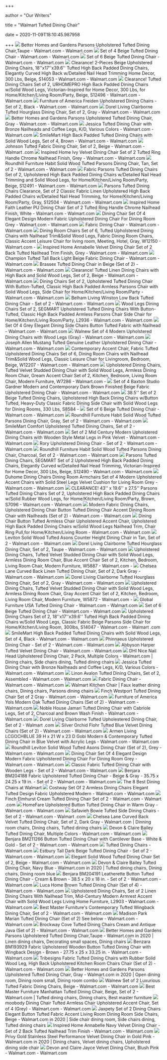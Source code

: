 +++
        
author = "Our Writers"
        
title = "Walmart Tufted Dining Chair"
        
date = 2020-11-09T18:10:45.987958
        
+++
[ ![](https://i5.walmartimages.com/asr/f57a9c40-5eab-4d21-b457-47c247082f19.81fa6426732d605ac1b558bace115aac.jpeg)](https://i5.walmartimages.com/asr/f57a9c40-5eab-4d21-b457-47c247082f19.81fa6426732d605ac1b558bace115aac.jpeg) Better Homes and Gardens Parsons Upholstered Tufted Dining Chair,Taupe -  Walmart.com - Walmart.com
[ ![](https://i5.walmartimages.com/asr/6e285601-da21-476e-b2af-36cc9171e653_1.60272256e25477f04f8add88a347ac8b.jpeg?odnWidth=612&odnHeight=612&odnBg=ffffff)](https://i5.walmartimages.com/asr/6e285601-da21-476e-b2af-36cc9171e653_1.60272256e25477f04f8add88a347ac8b.jpeg?odnWidth=612&odnHeight=612&odnBg=ffffff) Set of 4 Beige Tufted Dining Chair - Walmart.com - Walmart.com
[ ![](https://i5.walmartimages.com/asr/761c1731-fa64-444a-9446-694fb0799502_1.aaac45a1f36de389f5098c139e9d1c46.jpeg?odnWidth=612&odnHeight=612&odnBg=ffffff)](https://i5.walmartimages.com/asr/761c1731-fa64-444a-9446-694fb0799502_1.aaac45a1f36de389f5098c139e9d1c46.jpeg?odnWidth=612&odnHeight=612&odnBg=ffffff) Set of 6 Beige Tufted Dining Chair - Walmart.com - Walmart.com
[ ![](https://i5.walmartimages.com/asr/b1cac5dd-69e5-44c3-b056-7d5d5e717b03_1.72b8d935c19a85d995146fea00ba224c.jpeg?odnWidth=612&odnHeight=612&odnBg=ffffff)](https://i5.walmartimages.com/asr/b1cac5dd-69e5-44c3-b056-7d5d5e717b03_1.72b8d935c19a85d995146fea00ba224c.jpeg?odnWidth=612&odnHeight=612&odnBg=ffffff) Clearance! 2-Pieces Beige Upholstered Dining Chairs, 18''x17''x39.6'' Tufted  High Back Padded Dining Chairs, Elegantly Curved High Back w/Detailed Nail  Head Trimming Home Decor, 300 Lbs, Beige, S14053 - Walmart.com - Walmart.com
[ ![](https://i5.walmartimages.com/asr/82c52c5f-5d78-4fba-91cd-4438dff2d72f_1.0099f283ef7377186f04d1e6c90474ed.jpeg?odnWidth=612&odnHeight=612&odnBg=ffffff)](https://i5.walmartimages.com/asr/82c52c5f-5d78-4fba-91cd-4438dff2d72f_1.0099f283ef7377186f04d1e6c90474ed.jpeg?odnWidth=612&odnHeight=612&odnBg=ffffff) Clearance! Tufted Dining Chairs Set of 2, URHOMEPRO High Back Padded Dining  Chairs w/Solid Wood Legs, Victorian-Inspired for Home Decor, 300 Lbs, for  Home/Kitchen/Living Room/Party, Beige, S12496 - Walmart.com - Walmart.com
[ ![](https://i5.walmartimages.com/asr/b14ae772-1f1f-4eaf-98df-b6d932b877f3_1.ea3cd5b0e25fd33fa5c5610b00efc55f.jpeg?odnWidth=612&odnHeight=612&odnBg=ffffff)](https://i5.walmartimages.com/asr/b14ae772-1f1f-4eaf-98df-b6d932b877f3_1.ea3cd5b0e25fd33fa5c5610b00efc55f.jpeg?odnWidth=612&odnHeight=612&odnBg=ffffff) Furniture of America Freiden Upholstered Dining Chairs - Set of 2, Black -  Walmart.com - Walmart.com
[ ![](https://i5.walmartimages.com/asr/cfa5eebb-8a32-4e31-88ec-36a257ac7db0_2.c1e7d49e0279114c0f99036b751058d9.jpeg?odnWidth=450&odnHeight=450&odnBg=ffffff)](https://i5.walmartimages.com/asr/cfa5eebb-8a32-4e31-88ec-36a257ac7db0_2.c1e7d49e0279114c0f99036b751058d9.jpeg?odnWidth=450&odnHeight=450&odnBg=ffffff) Dorel Living Clairborne Tufted Hourglass Dining Chair, Set of 2, Gray -  Walmart.com - Walmart.com
[ ![](https://i5.walmartimages.com/asr/93955215-a859-45f8-9ef9-53929b606b08.81c9abf13034f0bfc10b307d3c4c79d4.jpeg?odnWidth=612&odnHeight=612&odnBg=ffffff)](https://i5.walmartimages.com/asr/93955215-a859-45f8-9ef9-53929b606b08.81c9abf13034f0bfc10b307d3c4c79d4.jpeg?odnWidth=612&odnHeight=612&odnBg=ffffff) Better Homes and Gardens Parsons Upholstered Tufted Dining Chair, Gray -  Walmart.com - Walmart.com
[ ![](https://i5.walmartimages.com/asr/7b09c986-4f6a-4237-8206-d4ebcf632cf4_1.4eb3be18e9d2eab4029bb14b7de67ad4.jpeg?odnWidth=612&odnHeight=612&odnBg=ffffff)](https://i5.walmartimages.com/asr/7b09c986-4f6a-4237-8206-d4ebcf632cf4_1.4eb3be18e9d2eab4029bb14b7de67ad4.jpeg?odnWidth=612&odnHeight=612&odnBg=ffffff) Jessica Tufted Dining Chair with Bronze Nailheads and Coffee Legs, K/D,  Various Colors - Walmart.com - Walmart.com
[ ![](https://i5.walmartimages.com/asr/5d6e5c49-3fba-4350-a092-cebe53c2e2f0_1.01c42fa40a28050a8455867ee80de63c.jpeg?odnWidth=612&odnHeight=612&odnBg=ffffff)](https://i5.walmartimages.com/asr/5d6e5c49-3fba-4350-a092-cebe53c2e2f0_1.01c42fa40a28050a8455867ee80de63c.jpeg?odnWidth=612&odnHeight=612&odnBg=ffffff) SmileMart High Back Padded Tufted Dining Chairs with Solid Wood Legs, Set  of 4, Brown - Walmart.com - Walmart.com
[ ![](https://i5.walmartimages.com/asr/aae75ff0-6720-4eca-8891-f72797dbcd7f_1.d89891fa4ba22c31f646be8a5b63b1e2.jpeg?odnWidth=612&odnHeight=612&odnBg=ffffff)](https://i5.walmartimages.com/asr/aae75ff0-6720-4eca-8891-f72797dbcd7f_1.d89891fa4ba22c31f646be8a5b63b1e2.jpeg?odnWidth=612&odnHeight=612&odnBg=ffffff) Johnson Tufted Fabric Dining Chair, Set of 2, Beige - Walmart.com - Walmart .com
[ ![](https://i5.walmartimages.com/asr/d530791c-9734-4f57-81c6-2508cafda7f0_2.03afe21ec23ece8eb022e1f37e13642a.jpeg?odnWidth=612&odnHeight=612&odnBg=ffffff)](https://i5.walmartimages.com/asr/d530791c-9734-4f57-81c6-2508cafda7f0_2.03afe21ec23ece8eb022e1f37e13642a.jpeg?odnWidth=612&odnHeight=612&odnBg=ffffff) Inspired Home Ivy Velvet Dining Chair Set of 2 Tufted Ring Handle Chrome  Nailhead Finish, Grey - Walmart.com - Walmart.com
[ ![](https://i5.walmartimages.com/asr/7639b03a-d5f8-4e4d-aed0-4a2870ab3c19_1.3db0820117a496f7907e0b756f3c9d2d.jpeg?odnWidth=612&odnHeight=612&odnBg=ffffff)](https://i5.walmartimages.com/asr/7639b03a-d5f8-4e4d-aed0-4a2870ab3c19_1.3db0820117a496f7907e0b756f3c9d2d.jpeg?odnWidth=612&odnHeight=612&odnBg=ffffff) Roundhill Furniture Habit Solid Wood Tufted Parsons Dining Chair, Tan, Set  of 2 - Walmart.com - Walmart.com
[ ![](https://i5.walmartimages.com/asr/48e6a851-c0df-4ede-b4ee-9c5921c12eed.99e021b4eebcaf7e0244f645cdc19569.jpeg?odnWidth=612&odnHeight=612&odnBg=ffffff)](https://i5.walmartimages.com/asr/48e6a851-c0df-4ede-b4ee-9c5921c12eed.99e021b4eebcaf7e0244f645cdc19569.jpeg?odnWidth=612&odnHeight=612&odnBg=ffffff) Fabric Parsons Tufted Dining Chairs Set of 2, Upholstered High Back Padded Dining  Chairs w/Detailed Nail Head Trimming and Solid Wood Legs, for  Home/Kitchen/Living Room/Party, Beige, S12491 - Walmart.com - Walmart.com
[ ![](https://i5.walmartimages.com/asr/7a15129e-b50f-46a5-8dce-6b3c86094a54_2.4c426ec4d5fe538808980b19d6d5c448.jpeg?odnWidth=612&odnHeight=612&odnBg=ffffff)](https://i5.walmartimages.com/asr/7a15129e-b50f-46a5-8dce-6b3c86094a54_2.4c426ec4d5fe538808980b19d6d5c448.jpeg?odnWidth=612&odnHeight=612&odnBg=ffffff) Parsons Tufted Dining Chairs Clearance, Set of 2 Classic Fabric Linen  Upholstered High Back Padded Chairs w/Detailed Nail Head Trimming, for  Home/Kitchen/Living Room/Party, Gray, S12504 - Walmart.com - Walmart.com
[ ![](https://i5.walmartimages.com/asr/06dc057e-5721-4f20-862a-738d5bdf7a19_2.434ca284ead5326eb946998d149bfe1c.jpeg?odnWidth=612&odnHeight=612&odnBg=ffffff)](https://i5.walmartimages.com/asr/06dc057e-5721-4f20-862a-738d5bdf7a19_2.434ca284ead5326eb946998d149bfe1c.jpeg?odnWidth=612&odnHeight=612&odnBg=ffffff) Inspired Home Faith Leather PU Dining Chair Set of 2 Tufted Ring Handle  Chrome Nailhead Finish, White - Walmart.com - Walmart.com
[ ![](https://i5.walmartimages.com/asr/a354b2e3-8718-4ff1-b931-75b56b38e8fe_1.63f25024bca3784efd2b5eb134a9eb41.jpeg?odnWidth=612&odnHeight=612&odnBg=ffffff)](https://i5.walmartimages.com/asr/a354b2e3-8718-4ff1-b931-75b56b38e8fe_1.63f25024bca3784efd2b5eb134a9eb41.jpeg?odnWidth=612&odnHeight=612&odnBg=ffffff) Dining Chair Set Of 4 Elegant Design Modern Fabric Upholstered Dining Chair  For Dining Room Grey - Walmart.com - Walmart.com
[ ![](https://i5.walmartimages.com/asr/f964074e-88f7-444b-a1f8-77c2aa9c2b41_1.7e946e1a5670be3e97ececa18f02fa35.jpeg?odnWidth=612&odnHeight=612&odnBg=ffffff)](https://i5.walmartimages.com/asr/f964074e-88f7-444b-a1f8-77c2aa9c2b41_1.7e946e1a5670be3e97ececa18f02fa35.jpeg?odnWidth=612&odnHeight=612&odnBg=ffffff) Fabric Dining Chair - Walmart.com - Walmart.com
[ ![](https://i5.walmartimages.com/asr/05c95ef9-c150-437b-a7a1-78a64b54b510.0ca4eac367505a2ed98c93a3a512a7f4.jpeg?odnWidth=612&odnHeight=612&odnBg=ffffff)](https://i5.walmartimages.com/asr/05c95ef9-c150-437b-a7a1-78a64b54b510.0ca4eac367505a2ed98c93a3a512a7f4.jpeg?odnWidth=612&odnHeight=612&odnBg=ffffff) Dining Room Chairs Set of 6, Tufted Upholstered Dining Chairs with Nailhead  Trim&Solid Wood Legs, Fabric Dining Room Chairs, Classic Accent Leisure  Chair for living room, Meeting, Hotel, Gray, W12150 - Walmart.com -
[ ![](https://i5.walmartimages.com/asr/64eba6ca-9bb9-4491-9dea-b6c53845e9e8_2.f0331f439ad4a375b41e51e21b184e48.jpeg?odnWidth=612&odnHeight=612&odnBg=ffffff)](https://i5.walmartimages.com/asr/64eba6ca-9bb9-4491-9dea-b6c53845e9e8_2.f0331f439ad4a375b41e51e21b184e48.jpeg?odnWidth=612&odnHeight=612&odnBg=ffffff) Inspired Home Annabelle Velvet Dining Chair Set of 2 Back Tufted Nailhead  Trim Finish, Grey - Walmart.com - Walmart.com
[ ![](https://i5.walmartimages.com/asr/3b556084-8d20-461f-8605-74e1e3bdb891_1.216887095487b8851b03751635161ef6.jpeg)](https://i5.walmartimages.com/asr/3b556084-8d20-461f-8605-74e1e3bdb891_1.216887095487b8851b03751635161ef6.jpeg) Champion Tufted Tall Back Light Beige Fabric Dining Chair - Walmart.com -  Walmart.com
[ ![](https://i5.walmartimages.com/asr/d48d1415-68c8-4204-801a-e630c2b0608b_1.96494764de71ec2b7a944575294227b8.jpeg?odnWidth=612&odnHeight=612&odnBg=ffffff)](https://i5.walmartimages.com/asr/d48d1415-68c8-4204-801a-e630c2b0608b_1.96494764de71ec2b7a944575294227b8.jpeg?odnWidth=612&odnHeight=612&odnBg=ffffff) Brassex Tufted Dining Chair in Beige (Set of 2) - Walmart.com - Walmart.com
[ ![](https://i5.walmartimages.com/asr/e75aa476-e7fb-4e0d-8123-a51551b233a5.67891816cceb245f892eaa25702140da.jpeg?odnWidth=612&odnHeight=612&odnBg=ffffff)](https://i5.walmartimages.com/asr/e75aa476-e7fb-4e0d-8123-a51551b233a5.67891816cceb245f892eaa25702140da.jpeg?odnWidth=612&odnHeight=612&odnBg=ffffff) Clearance! Tufted Linen Dining Chairs with High Back and Solid Wood Legs,  Set of 2, Beige - Walmart.com - Walmart.com
[ ![](https://i5.walmartimages.com/asr/042ea37d-7851-4cf3-a5ef-08cff1c94ecb.7c1d00b5d9f21115de300781cd13a71b.jpeg?odnWidth=612&odnHeight=612&odnBg=ffffff)](https://i5.walmartimages.com/asr/042ea37d-7851-4cf3-a5ef-08cff1c94ecb.7c1d00b5d9f21115de300781cd13a71b.jpeg?odnWidth=612&odnHeight=612&odnBg=ffffff) Dining Chairs Set of 2, Upholstered Tufted Dining Chair With Button-Tufted,  Classic High Back Padded Armless Parsons Chair with Solid Wood Legs, Side  Chair for Home/Kitchen/Living Room/Party - Walmart.com - Walmart.com
[ ![](https://i5.walmartimages.com/asr/d2d90155-372e-458b-aeca-19020a414196_1.32429f946cbd3fa0c94861467152ab95.jpeg?odnWidth=612&odnHeight=612&odnBg=ffffff)](https://i5.walmartimages.com/asr/d2d90155-372e-458b-aeca-19020a414196_1.32429f946cbd3fa0c94861467152ab95.jpeg?odnWidth=612&odnHeight=612&odnBg=ffffff) Belham Living Winston Low Back Tufted Dining Chair - Set of 2 - Walmart.com  - Walmart.com
[ ![](https://i5.walmartimages.com/asr/2f444c46-f0c1-497c-b7b4-b04f53f9777a_1.cb5296c30b5a299d1ccea36f04b5af81.jpeg?odnWidth=612&odnHeight=612&odnBg=ffffff)](https://i5.walmartimages.com/asr/2f444c46-f0c1-497c-b7b4-b04f53f9777a_1.cb5296c30b5a299d1ccea36f04b5af81.jpeg?odnWidth=612&odnHeight=612&odnBg=ffffff) Wood Legs Dining Chairs Set of 2, SEGMART Upholstered Tufted Dining Chairs  With Button-Tufted, Classic High Back Padded Armless Parsons Chair Side  Chair for Home/Kitchen/Living Room/Party, L2936 - Walmart.com - Walmart.com
[ ![](https://i5.walmartimages.com/asr/3b9ff519-a315-43ef-b3be-dcc5df1ae40f_1.e053964578c41d5f95101717caaa46bb.jpeg)](https://i5.walmartimages.com/asr/3b9ff519-a315-43ef-b3be-dcc5df1ae40f_1.e053964578c41d5f95101717caaa46bb.jpeg) Set Of 4 Grey Elegant Dining Side Chairs Button Tufted Fabric with Nailhead  - Walmart.com - Walmart.com
[ ![](https://i5.walmartimages.com/asr/88644fde-8045-46e9-a151-d4b2e7a7c557_1.47990d8f12ac746015349b8af8587490.jpeg?odnWidth=612&odnHeight=612&odnBg=ffffff)](https://i5.walmartimages.com/asr/88644fde-8045-46e9-a151-d4b2e7a7c557_1.47990d8f12ac746015349b8af8587490.jpeg?odnWidth=612&odnHeight=612&odnBg=ffffff) Walnew Set of 4 Modern Upholstered Dining Chairs with Wood Legs (Gray) -  Walmart.com - Walmart.com
[ ![](https://i5.walmartimages.com/asr/b475bbd7-c107-4a00-bfa5-2584a21bfe53_1.5433ebdef6a7f4fdeeaf2da78a1de20a.jpeg?odnWidth=612&odnHeight=612&odnBg=ffffff)](https://i5.walmartimages.com/asr/b475bbd7-c107-4a00-bfa5-2584a21bfe53_1.5433ebdef6a7f4fdeeaf2da78a1de20a.jpeg?odnWidth=612&odnHeight=612&odnBg=ffffff) Joseph Allen Mustang Tufted Genuine Leather Upholstered Dining Chair -  Walmart.com - Walmart.com
[ ![](https://i5.walmartimages.com/asr/78f7f1fb-a477-43ed-861c-16b98d8dbc10.98d2972563fa1edbe90959ee635617c0.jpeg?odnWidth=612&odnHeight=612&odnBg=ffffff)](https://i5.walmartimages.com/asr/78f7f1fb-a477-43ed-861c-16b98d8dbc10.98d2972563fa1edbe90959ee635617c0.jpeg?odnWidth=612&odnHeight=612&odnBg=ffffff) Contemporary Accent Chair, Fabric Tufted Upholstered Dining Chairs Set of  6, Dining Room Chairs with Nailhead Trim&Solid Wood Legs, Classic Leisure  Chair for Livingroom, Bedroom, Beige, W12207 - Walmart.com - Walmart.com
[ ![](https://i5.walmartimages.com/asr/8b590bbc-1dbb-4f32-ada3-55911f0e7b9f.ee8c13fa7882dd5f69d5519266ab2eb1.jpeg?odnWidth=612&odnHeight=612&odnBg=ffffff)](https://i5.walmartimages.com/asr/8b590bbc-1dbb-4f32-ada3-55911f0e7b9f.ee8c13fa7882dd5f69d5519266ab2eb1.jpeg?odnWidth=612&odnHeight=612&odnBg=ffffff) Upholstered Dining Chairs, Tufted Velvet Studded Dining Chair with Solid  Wood Legs, Armless Dining Room Chair, Gream Accent Chair Set of 2, Kitchen,  Bedroom, Living Room Chair, Modern Furniture, W7286 - Walmart.com -
[ ![](https://i5.walmartimages.com/asr/f2eeb95b-7acf-4c25-910c-26f1f8ff1343_1.6a2a040d9b6db2b6796aba28e459cf17.jpeg?odnWidth=612&odnHeight=612&odnBg=ffffff)](https://i5.walmartimages.com/asr/f2eeb95b-7acf-4c25-910c-26f1f8ff1343_1.6a2a040d9b6db2b6796aba28e459cf17.jpeg?odnWidth=612&odnHeight=612&odnBg=ffffff) Set of 4 Baxton Studio Gardner Modern and Contemporary Dark Brown Finished  Beige Fabric Upholstered Dining Chair - Walmart.com - Walmart.com
[ ![](https://i5.walmartimages.com/asr/dd2c1c88-2ecd-4371-89c8-3ea0b6220484_1.c273938e3c7d312e25a0ca2d90e1905a.jpeg?odnWidth=612&odnHeight=612&odnBg=ffffff)](https://i5.walmartimages.com/asr/dd2c1c88-2ecd-4371-89c8-3ea0b6220484_1.c273938e3c7d312e25a0ca2d90e1905a.jpeg?odnWidth=612&odnHeight=612&odnBg=ffffff) 38.5'' Set of 2 Beige Tufted Dining Chairs, Upholstered High Back Dining  Chairs w/Button Tufted, Heavy-Duty Classic Fabric Dining Side Chair with  Solid Wood Legs for Dining Rooms, 330 Lbs, S8584 -
[ ![](https://i5.walmartimages.com/asr/761c1731-fa64-444a-9446-694fb0799502_1.aaac45a1f36de389f5098c139e9d1c46.jpeg)](https://i5.walmartimages.com/asr/761c1731-fa64-444a-9446-694fb0799502_1.aaac45a1f36de389f5098c139e9d1c46.jpeg) Set of 6 Beige Tufted Dining Chair - Walmart.com - Walmart.com
[ ![](https://i5.walmartimages.com/asr/2c687168-881b-4ea5-9267-a600843c027c_1.22429c4edacda13c75445d9369c5b760.jpeg?odnWidth=612&odnHeight=612&odnBg=ffffff)](https://i5.walmartimages.com/asr/2c687168-881b-4ea5-9267-a600843c027c_1.22429c4edacda13c75445d9369c5b760.jpeg?odnWidth=612&odnHeight=612&odnBg=ffffff) Roundhill Furniture Habit Solid Wood Tufted Parsons Dining Chair, Gray, Set  of 2 - Walmart.com - Walmart.com
[ ![](https://i5.walmartimages.com/asr/5334ddd8-5b23-4944-aae1-72c446983243_1.fa636882724cb464100b964362eb0207.jpeg?odnWidth=612&odnHeight=612&odnBg=ffffff)](https://i5.walmartimages.com/asr/5334ddd8-5b23-4944-aae1-72c446983243_1.fa636882724cb464100b964362eb0207.jpeg?odnWidth=612&odnHeight=612&odnBg=ffffff) SmileMart Comfort Upholstered Tufted Dining Chairs, Set of 2 - Walmart.com  - Walmart.com
[ ![](https://i5.walmartimages.com/asr/00dc7c95-7b2b-4e63-ab46-45cb633a0b27_1.41fa348317019bdff61ceae141af14a3.jpeg?odnWidth=612&odnHeight=612&odnBg=ffffff)](https://i5.walmartimages.com/asr/00dc7c95-7b2b-4e63-ab46-45cb633a0b27_1.41fa348317019bdff61ceae141af14a3.jpeg?odnWidth=612&odnHeight=612&odnBg=ffffff) Set of 2 Mid Century Modern Upholstered Dining Chairs with Wooden Style  Metal Legs in Pink Velvet - Walmart.com - Walmart.com
[ ![](https://i5.walmartimages.com/asr/92b02a81-b20b-4e89-80ea-fa915f1a94ac_1.0270ae6d278d6302a19f53e65f39d3bc.jpeg?odnWidth=612&odnHeight=612&odnBg=ffffff)](https://i5.walmartimages.com/asr/92b02a81-b20b-4e89-80ea-fa915f1a94ac_1.0270ae6d278d6302a19f53e65f39d3bc.jpeg?odnWidth=612&odnHeight=612&odnBg=ffffff) Rory Upholstered Dining Chair - Set of 2 - Walmart.com - Walmart.com
[ ![](https://i5.walmartimages.com/asr/f61aad12-182c-49f0-9099-ca5b38435719_2.3a75fb79b198910416b96a0be90b9694.jpeg?odnWidth=612&odnHeight=612&odnBg=ffffff)](https://i5.walmartimages.com/asr/f61aad12-182c-49f0-9099-ca5b38435719_2.3a75fb79b198910416b96a0be90b9694.jpeg?odnWidth=612&odnHeight=612&odnBg=ffffff) Roundhill Furniture Habit Solid Wood Tufted Parsons Dining Chair, Charcoal,  Set of 2 - Walmart.com - Walmart.com
[ ![](https://i5.walmartimages.com/asr/f74561b2-69e1-482a-880e-3fc0347b2e2f_1.e7e83393642db20b4d948811422185f8.jpeg?odnWidth=612&odnHeight=612&odnBg=ffffff)](https://i5.walmartimages.com/asr/f74561b2-69e1-482a-880e-3fc0347b2e2f_1.e7e83393642db20b4d948811422185f8.jpeg?odnWidth=612&odnHeight=612&odnBg=ffffff) Parsons Tufted Dining Chairs, SEGMART Set of 2 Upholstered High Back Padded Dining  Chairs, Elegantly Curved w/Detailed Nail Head Trimming, Victorian-Inspired  for Home Decor, 300 Lbs, Beige, S12490 - Walmart.com - Walmart.com
[ ![](https://i5.walmartimages.com/asr/942c1f40-2649-464c-b06c-d4ae4a2a2496_1.fe548cb922a68fe6af796284d991b03d.jpeg?odnWidth=612&odnHeight=612&odnBg=ffffff)](https://i5.walmartimages.com/asr/942c1f40-2649-464c-b06c-d4ae4a2a2496_1.fe548cb922a68fe6af796284d991b03d.jpeg?odnWidth=612&odnHeight=612&odnBg=ffffff) Duhome Dining Chairs Dining Room Armchairs Set of 4 Modern Upholstered  Accent Chairs with Solid Steel Legs Velvet Cushion for Living Room Grey -  Walmart.com - Walmart.com
[ ![](https://i5.walmartimages.com/asr/20661aa9-81bd-4f04-b0eb-50d267d27edd_1.29d8e23d05430b1552074f733b095842.jpeg?odnWidth=612&odnHeight=612&odnBg=ffffff)](https://i5.walmartimages.com/asr/20661aa9-81bd-4f04-b0eb-50d267d27edd_1.29d8e23d05430b1552074f733b095842.jpeg?odnWidth=612&odnHeight=612&odnBg=ffffff) CLEARANCE! 43'' x 19.6'' x 27.5'' Parsons Tufted Dining Chairs Set of 2,  Upholstered High Back Padded Dining Chairs w/Solid Rubber Wood Legs, for  Home/Kitchen/Living Room/Party, Brown, S7096 - Walmart.com - Walmart.com
[ ![](https://i5.walmartimages.com/asr/f1c7b8d0-a5d8-42a4-b081-0eaaa70706bd.ee3b54d8847089540319216bebc51ba7.jpeg?odnWidth=612&odnHeight=612&odnBg=ffffff)](https://i5.walmartimages.com/asr/f1c7b8d0-a5d8-42a4-b081-0eaaa70706bd.ee3b54d8847089540319216bebc51ba7.jpeg?odnWidth=612&odnHeight=612&odnBg=ffffff) Modern Fabric Dining Chairs, Upholstered Dining Chair Button Tufted Dining  Chair Accent Dining Room Chair with Nailheads (Set of 2) - Walmart.com -  Walmart.com
[ ![](https://i5.walmartimages.com/asr/f76058b5-6a00-47d1-8573-01ac18ab7a47.f82df02f63943d124b5c04cadbeae6e5.jpeg?odnWidth=612&odnHeight=612&odnBg=ffffff)](https://i5.walmartimages.com/asr/f76058b5-6a00-47d1-8573-01ac18ab7a47.f82df02f63943d124b5c04cadbeae6e5.jpeg?odnWidth=612&odnHeight=612&odnBg=ffffff) Dining Chair Button Tufted Armless Chair Upholstered Accent Chair, Upholstered High Back Padded Dining Chairs w/Solid Wood Legs Nailhead Trim,  Chair Ring Pull,for Home/Kitchen/Living Room - Walmart.com - Walmart.com
[ ![](https://i5.walmartimages.com/asr/c3c6a188-e5b7-411b-81e7-d0c9821cfb96_2.6018bf772986394beceb07d7365a717e.jpeg?odnWidth=612&odnHeight=612&odnBg=ffffff)](https://i5.walmartimages.com/asr/c3c6a188-e5b7-411b-81e7-d0c9821cfb96_2.6018bf772986394beceb07d7365a717e.jpeg?odnWidth=612&odnHeight=612&odnBg=ffffff) Leviton Solid Wood Tufted Asons Counter Height Dining Chair in Tan, Set of  2 - Walmart.com - Walmart.com
[ ![](https://i5.walmartimages.com/asr/8dbea2de-f32c-4f46-ba95-046e38df6de9.bb31e089efda6fe76b3bd39589faaeb0.jpeg?odnWidth=612&odnHeight=612&odnBg=ffffff)](https://i5.walmartimages.com/asr/8dbea2de-f32c-4f46-ba95-046e38df6de9.bb31e089efda6fe76b3bd39589faaeb0.jpeg?odnWidth=612&odnHeight=612&odnBg=ffffff) Dorel Living Clairborne Tufted Hourglass Dining Chair, Set of 2, Taupe -  Walmart.com - Walmart.com
[ ![](https://i5.walmartimages.com/asr/cd6003f6-50fc-4675-b670-29bc2a9a6b9e_1.aad32c2d642f4198822b0810ed64a1f2.jpeg?odnWidth=612&odnHeight=612&odnBg=ffffff)](https://i5.walmartimages.com/asr/cd6003f6-50fc-4675-b670-29bc2a9a6b9e_1.aad32c2d642f4198822b0810ed64a1f2.jpeg?odnWidth=612&odnHeight=612&odnBg=ffffff) Upholstered Dining Chairs, Tufted Velvet Studded Dining Chair with Solid  Wood Legs, Armless Dining Room Chair, Blue Accent Chair Set of 2, Kitchen,  Bedroom, Living Room Chair, Modern Furniture, W5887 - Walmart.com -
[ ![](https://i5.walmartimages.com/asr/30ee24c1-7280-4fa0-9c09-1ee896ed53d3_2.5dae97fdc1106ccfcee8e8d5056ec207.jpeg?odnWidth=612&odnHeight=612&odnBg=ffffff)](https://i5.walmartimages.com/asr/30ee24c1-7280-4fa0-9c09-1ee896ed53d3_2.5dae97fdc1106ccfcee8e8d5056ec207.jpeg?odnWidth=612&odnHeight=612&odnBg=ffffff) Chelsea Lane Curved Back Linen Tufted Dining Chair, Set of 2, Dark Gray -  Walmart.com - Walmart.com
[ ![](https://i5.walmartimages.com/asr/242fa24e-d407-45d3-9d92-84a9b0e53d6a.daedb3af8889341d3ed8e874da1411aa.jpeg?odnWidth=612&odnHeight=612&odnBg=ffffff)](https://i5.walmartimages.com/asr/242fa24e-d407-45d3-9d92-84a9b0e53d6a.daedb3af8889341d3ed8e874da1411aa.jpeg?odnWidth=612&odnHeight=612&odnBg=ffffff) Dorel Living Clairborne Tufted Hourglass Dining Chair, Set of 2, Gray -  Walmart.com - Walmart.com
[ ![](https://i5.walmartimages.com/asr/898059e0-f9ec-4c85-81f1-897b73b6d7d0_1.9a0770a804bc822228542cfdac296b56.jpeg?odnWidth=612&odnHeight=612&odnBg=ffffff)](https://i5.walmartimages.com/asr/898059e0-f9ec-4c85-81f1-897b73b6d7d0_1.9a0770a804bc822228542cfdac296b56.jpeg?odnWidth=612&odnHeight=612&odnBg=ffffff) Upholstered Dining Chairs, Tufted Velvet Studded Dining Chair with Solid  Wood Legs, Armless Dining Room Chair, Gray Accent Chair Set of 2, Kitchen,  Bedroom, Living Room Chair, Modern Furniture, W5872 - Walmart.com -
[ ![](https://i5.walmartimages.com/asr/774527ce-5b46-4a87-b98c-50342a608090_1.472e742d8e12669450c225316e00c7e6.jpeg?odnWidth=612&odnHeight=612&odnBg=ffffff)](https://i5.walmartimages.com/asr/774527ce-5b46-4a87-b98c-50342a608090_1.472e742d8e12669450c225316e00c7e6.jpeg?odnWidth=612&odnHeight=612&odnBg=ffffff) Global Furniture USA Tufted Dining Chair - Walmart.com - Walmart.com
[ ![](https://i5.walmartimages.com/asr/3780a2c2-fe6d-4fc8-aeed-598eb7aa0da9_1.fb65b5b26e76165581b8c5894cfdaa5a.jpeg)](https://i5.walmartimages.com/asr/3780a2c2-fe6d-4fc8-aeed-598eb7aa0da9_1.fb65b5b26e76165581b8c5894cfdaa5a.jpeg) Set of 6 Beige Tufted Dining Chair - Walmart.com - Walmart.com
[ ![](https://i5.walmartimages.com/asr/5d7a41e3-e352-42be-b5b6-90049f379b16_1.9a94417afaa3f90342c04aee64adcb3c.jpeg?odnWidth=612&odnHeight=612&odnBg=ffffff)](https://i5.walmartimages.com/asr/5d7a41e3-e352-42be-b5b6-90049f379b16_1.9a94417afaa3f90342c04aee64adcb3c.jpeg?odnWidth=612&odnHeight=612&odnBg=ffffff) Upholstered Dining Chairs Set of 2, 18''x17''x39.6'' Tufted High Back  Padded Dining Chairs w/Solid Wood Legs, Classic Fabric Beige Parsons Side  Chair for Home/Kitchen/Living Room, 300lbs, S14047 - Walmart.com - Walmart .com
[ ![](https://i5.walmartimages.com/asr/ff3c551e-2ffd-43fd-86f4-6b7feb92c823.3a0c47f65630468b0d5d81a782276d79.jpeg?odnWidth=612&odnHeight=612&odnBg=ffffff)](https://i5.walmartimages.com/asr/ff3c551e-2ffd-43fd-86f4-6b7feb92c823.3a0c47f65630468b0d5d81a782276d79.jpeg?odnWidth=612&odnHeight=612&odnBg=ffffff) SmileMart High Back Padded Tufted Dining Chairs with Solid Wood Legs, Set  of 4, Black - Walmart.com - Walmart.com
[ ![](https://i5.walmartimages.com/asr/f482fa52-c292-44ce-b59a-cee037563060_1.00b855c6b178c3f5955f6135c97dbfe8.jpeg?odnWidth=612&odnHeight=612&odnBg=ffffff)](https://i5.walmartimages.com/asr/f482fa52-c292-44ce-b59a-cee037563060_1.00b855c6b178c3f5955f6135c97dbfe8.jpeg?odnWidth=612&odnHeight=612&odnBg=ffffff) Phinnaeus Upholstered Dining Chair - Set of 2 - Walmart.com - Walmart.com
[ ![](https://i5.walmartimages.com/asr/cd059511-594a-46e5-9e21-04d816291b99_1.0dcef57be111b97152dd67ab3163e2ee.jpeg?odnWidth=612&odnHeight=612&odnBg=ffffff)](https://i5.walmartimages.com/asr/cd059511-594a-46e5-9e21-04d816291b99_1.0dcef57be111b97152dd67ab3163e2ee.jpeg?odnWidth=612&odnHeight=612&odnBg=ffffff) Abbyson Harper Tufted Velvet Dining Chair - Walmart.com - Walmart.com
[ ![](https://i.pinimg.com/564x/06/40/b3/0640b3525c5e3f9d975d6b7099d5dfff.jpg)](https://i.pinimg.com/564x/06/40/b3/0640b3525c5e3f9d975d6b7099d5dfff.jpg) DHI Nice Nail Head Upholstered Dining Chair, 2 Pack, Multiple Colors -  Walmart.com | Dining chairs, Side chairs dining, Tufted dining chairs
[ ![](https://i5.walmartimages.com/asr/556d6599-219a-4244-824b-0fa4c044d158_1.fb2c95d201254275332b5835a698d5ba.jpeg)](https://i5.walmartimages.com/asr/556d6599-219a-4244-824b-0fa4c044d158_1.fb2c95d201254275332b5835a698d5ba.jpeg) Jessica Tufted Dining Chair with Bronze Nailheads and Coffee Legs, K/D,  Various Colors - Walmart.com - Walmart.com
[ ![](https://i5.walmartimages.com/asr/a56bb74d-0cd6-4117-a5f5-23297d5b71ad_1.7e6a3b06c1353083dc2558aa9ae1eda2.jpeg?odnWidth=612&odnHeight=612&odnBg=ffffff)](https://i5.walmartimages.com/asr/a56bb74d-0cd6-4117-a5f5-23297d5b71ad_1.7e6a3b06c1353083dc2558aa9ae1eda2.jpeg?odnWidth=612&odnHeight=612&odnBg=ffffff) Linon Avalon Tufted Dining Chairs, Set of 2, Assembled - Walmart.com -  Walmart.com
[ ![](https://cdn.richcontext.com/media/4745677451-f6c248c50e099a73b814b6d56daaca02.jpg)](https://cdn.richcontext.com/media/4745677451-f6c248c50e099a73b814b6d56daaca02.jpg) Fabric Dining Chair - Walmart.com - Walmart.com
[ ![](https://i.pinimg.com/originals/e9/5c/79/e95c7905b8444efc2a25a790f50c30b8.jpg)](https://i.pinimg.com/originals/e9/5c/79/e95c7905b8444efc2a25a790f50c30b8.jpg) Walmart Kitchen Chair | Faux leather dining chairs, Dining chairs, Parsons dining  chairs
[ ![](https://i5.walmartimages.com/asr/c009f73b-e992-48a0-999f-a1dc9008e16b.71d854bdafdda7ec0575ceceeaa14b85.jpeg?odnWidth=612&odnHeight=612&odnBg=ffffff)](https://i5.walmartimages.com/asr/c009f73b-e992-48a0-999f-a1dc9008e16b.71d854bdafdda7ec0575ceceeaa14b85.jpeg?odnWidth=612&odnHeight=612&odnBg=ffffff) Finch Westport Tufted Dining Chair Set of 2 Gray - Walmart.com - Walmart.com
[ ![](https://i5.walmartimages.com/asr/17e7147b-7cd4-4157-901b-b10483e4ccb6.b5f28a954379bafd85bcf1139266fbc4.jpeg?odnWidth=612&odnHeight=612&odnBg=ffffff)](https://i5.walmartimages.com/asr/17e7147b-7cd4-4157-901b-b10483e4ccb6.b5f28a954379bafd85bcf1139266fbc4.jpeg?odnWidth=612&odnHeight=612&odnBg=ffffff) Furniture of America Yols Modern Oak Tufted Dining Chairs (Set of 2) -  Walmart.com - Walmart.com
[ ![](https://i5.walmartimages.com/asr/f0ebcfdc-26a3-4b7f-b403-8bbc322f1452_1.b1767dfd460463aa5b2c36d0135d3280.jpeg?odnWidth=612&odnHeight=612&odnBg=ffffff)](https://i5.walmartimages.com/asr/f0ebcfdc-26a3-4b7f-b403-8bbc322f1452_1.b1767dfd460463aa5b2c36d0135d3280.jpeg?odnWidth=612&odnHeight=612&odnBg=ffffff) Noble House Jamari Tufted Dining Chair with Cabriole Legs, Set of 2,  Charcoal and Brown Wash Finish - Walmart.com - Walmart.com
[ ![](https://i5.walmartimages.com/asr/552d50e9-996b-437e-bed8-6443a5552dc4_1.8f441b0c99845b355f55af4960ebe91f.jpeg)](https://i5.walmartimages.com/asr/552d50e9-996b-437e-bed8-6443a5552dc4_1.8f441b0c99845b355f55af4960ebe91f.jpeg) Dorel Living Clairborne Tufted Upholestered Dining Chair, Set of 2 - Walmart .com
[ ![](https://i5.walmartimages.com/asr/c806551a-f5ab-4ce3-a946-972f5f556388_1.6762996cd3d5e891865485cbdfe1632f.jpeg?odnWidth=612&odnHeight=612&odnBg=ffffff)](https://i5.walmartimages.com/asr/c806551a-f5ab-4ce3-a946-972f5f556388_1.6762996cd3d5e891865485cbdfe1632f.jpeg?odnWidth=612&odnHeight=612&odnBg=ffffff) Silver Orchid Flohr Tufted Blue Velvet Dining Chairs (Set of 2) - Walmart.com  - Walmart.com
[ ![](https://i5.walmartimages.com/asr/f20dc75d-1c4f-4991-aba9-b19ee3f0ae96_1.5a79836a3807546a5bac4072446c0c09.jpeg?odnWidth=612&odnHeight=612&odnBg=ffffff)](https://i5.walmartimages.com/asr/f20dc75d-1c4f-4991-aba9-b19ee3f0ae96_1.5a79836a3807546a5bac4072446c0c09.jpeg?odnWidth=612&odnHeight=612&odnBg=ffffff) Armen Living LCGOCHBLUE 39 H x 21 W x 23 D Gobi Modern & Contemporary Tufted  Dining Chair in Blue Velvet with Acrylic Legs - Walmart.com - Walmart.com
[ ![](https://i5.walmartimages.com/asr/7cde97b1-5f3d-4cc1-99ac-110a9eca6bcf_4.6071f4e93d57f96e193eb7ccf6a38a70.jpeg?odnWidth=612&odnHeight=612&odnBg=ffffff)](https://i5.walmartimages.com/asr/7cde97b1-5f3d-4cc1-99ac-110a9eca6bcf_4.6071f4e93d57f96e193eb7ccf6a38a70.jpeg?odnWidth=612&odnHeight=612&odnBg=ffffff) Roundhill Leviton Solid Wood Tufted Asons Dining Chair (Set of 2), Grey -  Walmart.com - Walmart.com
[ ![](https://i5.walmartimages.com/asr/b5bcfb99-5b8f-4324-b365-262523c45936_1.f55ac8ad08aed0cff0881e232799c96b.jpeg)](https://i5.walmartimages.com/asr/b5bcfb99-5b8f-4324-b365-262523c45936_1.f55ac8ad08aed0cff0881e232799c96b.jpeg) Dining Chair Set Of 4 Elegant Design Modern Fabric Upholstered Dining Chair  For Dining Room Grey - Walmart.com - Walmart.com
[ ![](https://i5.walmartimages.com/asr/f302a02c-8b20-4a48-81a5-a9ce6c367632.12cbc808549c76ee5d38dbcc621010f9.jpeg?odnWidth=612&odnHeight=612&odnBg=ffffff)](https://i5.walmartimages.com/asr/f302a02c-8b20-4a48-81a5-a9ce6c367632.12cbc808549c76ee5d38dbcc621010f9.jpeg?odnWidth=612&odnHeight=612&odnBg=ffffff) Classic Fabric Tufted Dining Chair with Wooden Legs - Set of 2 - Walmart.com  - Walmart.com
[ ![](https://i5.walmartimages.com/asr/49725cbf-0661-4c8c-bb26-fa103689f145.0e504b5ccf19f85f68c857e00028d74a.jpeg?odnWidth=612&odnHeight=612&odnBg=ffffff)](https://i5.walmartimages.com/asr/49725cbf-0661-4c8c-bb26-fa103689f145.0e504b5ccf19f85f68c857e00028d74a.jpeg?odnWidth=612&odnHeight=612&odnBg=ffffff) Benjara BM204188 Fabric Upholstered Tufted Dining Chair - Beige & Gray -  35.75 x 24.25 x 19 in. - Set of 2 - Walmart.com - Walmart.com
[ ![](https://www.thespruce.com/thmb/wXdxeUyomNVYPKAwBBk2qQ3JW0Q=/2000x2000/smart/filters:no_upscale()/BetterHomesandGardensBankstonDiningChairsSetof2-5be21519c9e77c00518eccab.jpeg)](https://www.thespruce.com/thmb/wXdxeUyomNVYPKAwBBk2qQ3JW0Q=/2000x2000/smart/filters:no_upscale()/BetterHomesandGardensBankstonDiningChairsSetof2-5be21519c9e77c00518eccab.jpeg) The 8 Best Dining Chairs at Walmart
[ ![](https://i5.walmartimages.com/asr/93de500d-a04c-48a8-95bf-50253f389c00_1.4e06d5ff6d5310ba67ab8c28a2bb5937.jpeg?odnWidth=612&odnHeight=612&odnBg=ffffff)](https://i5.walmartimages.com/asr/93de500d-a04c-48a8-95bf-50253f389c00_1.4e06d5ff6d5310ba67ab8c28a2bb5937.jpeg?odnWidth=612&odnHeight=612&odnBg=ffffff) Costway Set Of 2 Armless Dining Chairs Elegant Tufted Design Fabric  Upholstered Modern - Walmart.com - Walmart.com
[ ![](https://i5.walmartimages.com/asr/5982affc-6391-4ce0-88bd-2d6ca1d8fd16.37a3f48f685968463a5abcff1757b555.jpeg?odnWidth=612&odnHeight=612&odnBg=ffffff)](https://i5.walmartimages.com/asr/5982affc-6391-4ce0-88bd-2d6ca1d8fd16.37a3f48f685968463a5abcff1757b555.jpeg?odnWidth=612&odnHeight=612&odnBg=ffffff) Finch Elmhurst Cream Tufted Dining Chair Set of 2 - Walmart.com - Walmart .com
[ ![](https://i5.walmartimages.com/asr/9078946c-13f4-4a0d-a3d6-d5ee58573fb8_2.1f2f7c35a1d561655be6b660ba09bd40.jpeg?odnWidth=612&odnHeight=612&odnBg=ffffff)](https://i5.walmartimages.com/asr/9078946c-13f4-4a0d-a3d6-d5ee58573fb8_2.1f2f7c35a1d561655be6b660ba09bd40.jpeg?odnWidth=612&odnHeight=612&odnBg=ffffff) HomeFare Upholstered Button Tufted Dining Chair in Warm Gray - Walmart.com  - Walmart.com
[ ![](https://i5.walmartimages.com/asr/f8b674da-2131-4401-9a7a-5581c90d9f9b_1.94a64c07ffad158e36ffdd8d88a3b07d.jpeg?odnWidth=612&odnHeight=612&odnBg=ffffff)](https://i5.walmartimages.com/asr/f8b674da-2131-4401-9a7a-5581c90d9f9b_1.94a64c07ffad158e36ffdd8d88a3b07d.jpeg?odnWidth=612&odnHeight=612&odnBg=ffffff) Safavieh Bowie Tufted Side Dining Chairs - Set of 2 - Walmart.com - Walmart .com
[ ![](https://i.pinimg.com/736x/62/9d/1d/629d1d57e1ce86316107eb527fccd95f.jpg)](https://i.pinimg.com/736x/62/9d/1d/629d1d57e1ce86316107eb527fccd95f.jpg) Chelsea Lane Curved Back Velvet Tufted Dining Chair, Set of 2, Dark Gray -  Walmart.com | Dinning room chairs, Dining chairs, Tufted dining chairs
[ ![](https://i5.walmartimages.com/asr/52209e33-dc94-4713-8f2f-68ab8a811e90_1.f52324d592905c0f8405f5c497b52a1b.jpeg)](https://i5.walmartimages.com/asr/52209e33-dc94-4713-8f2f-68ab8a811e90_1.f52324d592905c0f8405f5c497b52a1b.jpeg) Devon & Claire Bailey Tufted Dining Chair, Multiple Colors - Walmart.com -  Walmart.com
[ ![](https://i5.walmartimages.com/asr/40b6c7c0-359c-4bf1-a2a2-c2319b4d5526.f511f4199742b14576fe9bbc2005444d.jpeg?odnWidth=612&odnHeight=612&odnBg=ffffff)](https://i5.walmartimages.com/asr/40b6c7c0-359c-4bf1-a2a2-c2319b4d5526.f511f4199742b14576fe9bbc2005444d.jpeg?odnWidth=612&odnHeight=612&odnBg=ffffff) Benjara BM211266 Button Tufted Dining Chair with Cantilever Base - White &  Gold - Set of 2 - Walmart.com - Walmart.com
[ ![](https://i5.walmartimages.com/asr/b5491b8c-e0b8-43ef-b206-97b52602b991_2.a3968abb96862fa08758013351fdde54.jpeg?odnHeight=200&odnWidth=200&odnBg=ffffff)](https://i5.walmartimages.com/asr/b5491b8c-e0b8-43ef-b206-97b52602b991_2.a3968abb96862fa08758013351fdde54.jpeg?odnHeight=200&odnWidth=200&odnBg=ffffff) Tufted Dining Chairs - Walmart.com
[ ![](https://i5.walmartimages.com/asr/254790ef-fc35-4392-81da-224d1543749c_1.461252eedb9fe4ed1705add51357e90f.jpeg?odnWidth=612&odnHeight=612&odnBg=ffffff)](https://i5.walmartimages.com/asr/254790ef-fc35-4392-81da-224d1543749c_1.461252eedb9fe4ed1705add51357e90f.jpeg?odnWidth=612&odnHeight=612&odnBg=ffffff) Estbury Tall Dark Beige Tufted Dining Chair - Set of 2 - Walmart.com -  Walmart.com
[ ![](https://i5.walmartimages.com/asr/25aaac37-0a91-4387-8faa-5786bf940668.af6745ca851378c5eb088b99d578af1f.jpeg?odnWidth=612&odnHeight=612&odnBg=ffffff)](https://i5.walmartimages.com/asr/25aaac37-0a91-4387-8faa-5786bf940668.af6745ca851378c5eb088b99d578af1f.jpeg?odnWidth=612&odnHeight=612&odnBg=ffffff) Elegant Solid Wood Tufted Dining Chair Set of 2, Beige - Walmart.com -  Walmart.com
[ ![](https://i.pinimg.com/originals/8b/f0/64/8bf064b79672f9e00467ecb304f6cbe4.jpg)](https://i.pinimg.com/originals/8b/f0/64/8bf064b79672f9e00467ecb304f6cbe4.jpg) Devon & Claire Bailey Tufted Dining Chair, Navy Blue - Walmart.com in 2020  | Tufted dining chairs, Dining chairs, Dining room blue
[ ![](https://i5.walmartimages.com/asr/32037373-3ace-40ee-b7c8-e17a0b470cb4.c5ba76078310249c2623c097a12fb709.jpeg?odnWidth=612&odnHeight=612&odnBg=ffffff)](https://i5.walmartimages.com/asr/32037373-3ace-40ee-b7c8-e17a0b470cb4.c5ba76078310249c2623c097a12fb709.jpeg?odnWidth=612&odnHeight=612&odnBg=ffffff) Benjara BM204191 Leatherette Button Tufted Dining Chair - Cream & Brown -  38.5 x 20 x 18 in. - Set of 2 - Walmart.com - Walmart.com
[ ![](https://i5.walmartimages.com/asr/58359e36-6e91-4dc6-99fc-dd1d3c52bcce_1.c1b6f5f8d42a2108621eaadab0d9640e.jpeg?odnWidth=612&odnHeight=612&odnBg=ffffff)](https://i5.walmartimages.com/asr/58359e36-6e91-4dc6-99fc-dd1d3c52bcce_1.c1b6f5f8d42a2108621eaadab0d9640e.jpeg?odnWidth=612&odnHeight=612&odnBg=ffffff) Luca Home Brown Tufted Dining Chair (Set of 4) - Walmart.com - Walmart.com
[ ![](https://i5.walmartimages.com/asr/1f7779ba-4600-475f-8b88-a57249e1207a.c2718670596aafb2cc3b2bfe70e95a9a.jpeg?odnWidth=612&odnHeight=612&odnBg=ffffff)](https://i5.walmartimages.com/asr/1f7779ba-4600-475f-8b88-a57249e1207a.c2718670596aafb2cc3b2bfe70e95a9a.jpeg?odnWidth=612&odnHeight=612&odnBg=ffffff) Upholstered Dining Chairs, Set of 2 Linen Dining Chairs With Nailhead Trim,  Mid-Century Modern Armrest Accent Chair with Solid Wood Legs Living Home  Furniture, L2903 - Walmart.com - Walmart.com
[ ![](https://i5.walmartimages.com/asr/ac93858f-0f8a-4637-9ebb-b2b11a8355d8_2.3d04242133f93294cca4dd9708eb0602.jpeg?odnWidth=612&odnHeight=612&odnBg=ffffff)](https://i5.walmartimages.com/asr/ac93858f-0f8a-4637-9ebb-b2b11a8355d8_2.3d04242133f93294cca4dd9708eb0602.jpeg?odnWidth=612&odnHeight=612&odnBg=ffffff) Best Master Furniture's Contemporary Tufted Wingback Dining Chair, Set of 2  - Walmart.com - Walmart.com
[ ![](https://i5.walmartimages.com/asr/3fa2cc7b-4156-4988-9d54-2e84c7809ffc.0c1d5c4d7f4ec3a45422bf083350a49e.jpeg?odnWidth=612&odnHeight=612&odnBg=ffffff)](https://i5.walmartimages.com/asr/3fa2cc7b-4156-4988-9d54-2e84c7809ffc.0c1d5c4d7f4ec3a45422bf083350a49e.jpeg?odnWidth=612&odnHeight=612&odnBg=ffffff) Madison Park Marian Tufted Dining Chair (Set of 2) See below - Walmart.com  - Walmart.com
[ ![](https://i5.walmartimages.com/asr/d6fec32c-d4d6-4212-8201-19b9547e80b4_1.0e082fdfea700fd7b450810b83eed0e0.jpeg?odnWidth=612&odnHeight=612&odnBg=ffffff)](https://i5.walmartimages.com/asr/d6fec32c-d4d6-4212-8201-19b9547e80b4_1.0e082fdfea700fd7b450810b83eed0e0.jpeg?odnWidth=612&odnHeight=612&odnBg=ffffff) Brockway Cove Tufted Dining Chairs Cream and Antique Java (Set of 2) -  Walmart.com - Walmart.com
[ ![](https://i.pinimg.com/originals/ff/90/2e/ff902ebd21a93a9bcdcc4e9073c9520d.jpg)](https://i.pinimg.com/originals/ff/90/2e/ff902ebd21a93a9bcdcc4e9073c9520d.jpg) Better Homes and Gardens Parsons Upholstered Tufted Dining Chair,Taupe -  Walmart.com in 2020 | Linen dining chairs, Decorating small spaces, Dining  chairs
[ ![](https://i5.walmartimages.com/asr/13ac6e25-6e74-4c88-bcfb-41aef96b1c5c_1.fc087cfc5cc7235d856cfe1ded0444f4.jpeg?odnWidth=612&odnHeight=612&odnBg=ffffff)](https://i5.walmartimages.com/asr/13ac6e25-6e74-4c88-bcfb-41aef96b1c5c_1.fc087cfc5cc7235d856cfe1ded0444f4.jpeg?odnWidth=612&odnHeight=612&odnBg=ffffff) Benzara BM193929 Fabric Upholstered Wooden Button Tufted Dining Chair with  Wingback Design - Brown - 27.75 x 25 x 33.25 in. - Walmart.com - Walmart.com
[ ![](https://i5.walmartimages.com/asr/8e267b3c-36b9-4f84-8b3f-b97c91300b74.8207548e6a3d8d6eaef6a86a6cf0abd0.jpeg?odnWidth=612&odnHeight=612&odnBg=ffffff)](https://i5.walmartimages.com/asr/8e267b3c-36b9-4f84-8b3f-b97c91300b74.8207548e6a3d8d6eaef6a86a6cf0abd0.jpeg?odnWidth=612&odnHeight=612&odnBg=ffffff) Tribesigns Fabric Tufted Dining Chairs with Rubber Solid Wood Leg, High  Back Upholstered Kitchen Room Chairs Chair (Set of 2) - Walmart.com -  Walmart.com
[ ![](https://i.pinimg.com/originals/80/11/e5/8011e540c1b1a78d65de9678662ad51e.jpg)](https://i.pinimg.com/originals/80/11/e5/8011e540c1b1a78d65de9678662ad51e.jpg) Better Homes and Gardens Parsons Upholstered Tufted Dining Chair, Gray -  Walmart.com in 2020 | Open dining room, Dining room small, Dining room combo
[ ![](https://i5.walmartimages.com/asr/205b33ab-581e-445a-8362-3b657b0e53a8_1.f81010e3267363dff5ab51b7e55007e0.jpeg?odnWidth=612&odnHeight=612&odnBg=ffffff)](https://i5.walmartimages.com/asr/205b33ab-581e-445a-8362-3b657b0e53a8_1.f81010e3267363dff5ab51b7e55007e0.jpeg?odnWidth=612&odnHeight=612&odnBg=ffffff) Walnew Set of 2 Luxurious Tufted Fabric Dining Chairs, Beige - Walmart.com  - Walmart.com
[ ![](https://i.pinimg.com/originals/e7/a0/cb/e7a0cb0ce8f79b6550e3837c09f1cfc2.jpg)](https://i.pinimg.com/originals/e7/a0/cb/e7a0cb0ce8f79b6550e3837c09f1cfc2.jpg) Best Master Furniture Manhattan Tufted Dining Chair, Beige, Set of 2 -  Walmart.com | Tufted dining chairs, Dining chairs, Best master furniture
[ ![](https://i5.walmartimages.com/asr/54887136-daa3-458e-8e8b-0d0ba9751c4f.a004625746d7e25fd0d0065de2f12f62.jpeg?odnWidth=612&odnHeight=612&odnBg=ffffff)](https://i5.walmartimages.com/asr/54887136-daa3-458e-8e8b-0d0ba9751c4f.a004625746d7e25fd0d0065de2f12f62.jpeg?odnWidth=612&odnHeight=612&odnBg=ffffff) moobody Dining Chair Tufted Armless Chair Upholstered Accent Chair, Set of  4 (Grey) - Walmart.com - Walmart.com
[ ![](https://i.pinimg.com/736x/b4/98/7c/b4987cc5922cc4e7c85d43c777f3c9a4.jpg)](https://i.pinimg.com/736x/b4/98/7c/b4987cc5922cc4e7c85d43c777f3c9a4.jpg) Jaxpety Set of 2 Dining Chairs Elegant Button Tufted Fabric Accent Living  Room Dining Room Side Chairs, Beige - Walmart.com in 2020 | Side chair  dining room, Side chairs dining, Tufted dining chairs
[ ![](https://i5.walmartimages.com/asr/90fa8e9e-138a-4392-892b-316e4687f2e3_2.7fee64e2073c98de82664752df85af16.jpeg?odnWidth=612&odnHeight=612&odnBg=ffffff)](https://i5.walmartimages.com/asr/90fa8e9e-138a-4392-892b-316e4687f2e3_2.7fee64e2073c98de82664752df85af16.jpeg?odnWidth=612&odnHeight=612&odnBg=ffffff) Inspired Home Annabelle Navy Velvet Dining Chair - Set of 2 Back Tufted  Nailhead Trim Finish - Walmart.com - Walmart.com
[ ![](https://i.pinimg.com/originals/45/3f/b5/453fb57ca102951ab81915bbc5e123f6.png)](https://i.pinimg.com/originals/45/3f/b5/453fb57ca102951ab81915bbc5e123f6.png) Privy Gold Stainless Steel Performance Velvet Dining Chair in Gold Pink -  Walmart.com in 2020 | Dining chairs, Velvet dining chairs, Upholstered  dining side chair
[ ![](https://i5.walmartimages.com/asr/13709b23-b9bb-4eb0-af02-f96048514495_1.967da3644ce4c55d755684acd5c22f1f.jpeg?odnWidth=612&odnHeight=612&odnBg=ffffff)](https://i5.walmartimages.com/asr/13709b23-b9bb-4eb0-af02-f96048514495_1.967da3644ce4c55d755684acd5c22f1f.jpeg?odnWidth=612&odnHeight=612&odnBg=ffffff) Devon and Claire Jayce Velvet Dining Chair, Blush Pink - Walmart.com -  Walmart.com
